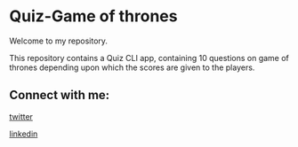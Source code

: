 # Quiz-Game of thrones
Welcome to my repository.

This repository contains a Quiz CLI app, containing 10 questions on game of thrones depending upon which the scores are given to the players.

## Connect with me:
[twitter](https://twitter.com/anshgupta738)

[linkedin](https://www.linkedin.com/in/ansh-gupta-101824257/)